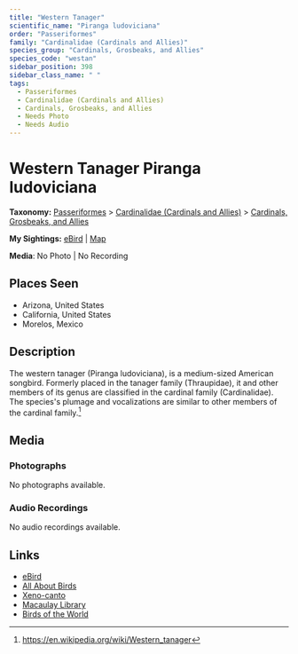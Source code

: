 ```yaml
---
title: "Western Tanager"
scientific_name: "Piranga ludoviciana"
order: "Passeriformes"
family: "Cardinalidae (Cardinals and Allies)"
species_group: "Cardinals, Grosbeaks, and Allies"
species_code: "westan"
sidebar_position: 398
sidebar_class_name: " "
tags: 
  - Passeriformes
  - Cardinalidae (Cardinals and Allies)
  - Cardinals, Grosbeaks, and Allies
  - Needs Photo
  - Needs Audio
---
```


# Western Tanager <span className='sci_name'>Piranga ludoviciana</span>

**Taxonomy:** [Passeriformes](/tags/passeriformes) > [Cardinalidae (Cardinals and Allies)](/tags/cardinalidae-cardinals-and-allies) > [Cardinals, Grosbeaks, and Allies](/tags/cardinals-grosbeaks-and-allies)

**My Sightings:** [eBird](https://ebird.org/lifelist?r=world&time=life&spp=westan) | [Map](/map?species_code=westan)

**Media**: No Photo | No Recording

## Places Seen

* Arizona, United States
* California, United States
* Morelos, Mexico

## Description
The western tanager (Piranga ludoviciana), is a medium-sized American songbird. Formerly placed in the tanager family (Thraupidae), it and other members of its genus are classified in the cardinal family (Cardinalidae). The species's plumage and vocalizations are similar to other members of the cardinal family.[^1]

[^1]: https://en.wikipedia.org/wiki/Western_tanager

## Media
### Photographs
No photographs available.

### Audio Recordings
No audio recordings available.

## Links
* [eBird](https://ebird.org/species/westan) 
* [All About Birds](https://www.allaboutbirds.org/guide/westan) 
* [Xeno-canto](https://www.xeno-canto.org/species/piranga-ludoviciana) 
* [Macaulay Library](https://search.macaulaylibrary.org/catalog?taxonCode=westan&sort=rating_rank_desc)
* [Birds of the World](https://birdsoftheworld.org/bow/species/westan)
